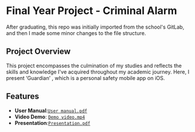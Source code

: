 # Final Year Project - Criminal Alarm
After graduating, this repo was initially imported from the school's GitLab, and then I made some minor changes to the file structure.

## Project Overview
This project encompasses the culmination of my studies and reflects the skills and knowledge I've acquired throughout my academic journey. Here, I present ‘Guardian’ , which is a personal safety mobile app on iOS.

## Features
- **User Manual**:[`User manual.pdf`](/Implementation/20216468_UserManual.pdf)
- **Video Demo**: [`Demo video.mp4`](/demo_video.mp4)
- **Presentation**:[`Presentation.pdf`](/Presentation.pdf)
